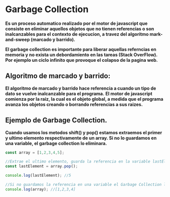 # Garbage Collection

**Es un proceso automatico realizado por el motor de javascript que consiste en eliminar aquellos objetos que no tienen referencias o son inalcanzables para el contexto de ejecucion, a travez del algoritmo mark-and-sweep (marcado y barrido).**

**El garbage collection es importante para liberar aquellas referncias en memoria y no exista un debordamiento en las tareas (Stack OverFlow). Por ejemplo un ciclo infinito que provoque el colapso de la pagina web.**

## Algoritmo de marcado y barrido:

**El algoritmo de marcado y barrido hace referencia a cuando un tipo de dato se vuelve inalcanzable para el programa.**
**El motor de javascript comienza por la raiz, la cual es el objeto global, a medida que el programa avanza los objetos creando o borrando referencias a sus raizes.**

## Ejemplo de Garbage Collection.

**Cuando usamos los metodos shift() y pop() estamos extraemos el primer y ultimo elemento respectivamente de un array. Si no lo guardamos en una variable, el garbage collection lo eliminara.**

```javascript
const array = [1,2,3,4,5];

//Extrae el ultimo elemento, guarda la referencia en la variable lastElement.
const lastElement = array.pop();

console.log(lastElement); //5

//Si no guardamos la referencia en una variable el Garbage Collection lo eliminara.
console.log(array); //[1,2,3,4]


```